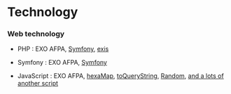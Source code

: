 # Technology

### Web technology

- PHP : EXO AFPA,
 [Symfony](https://github.com/symfony/symfony/pull/37865),
 [exis](https://exis.ovh/)
- Symfony : EXO AFPA,
 [Symfony](https://github.com/symfony/symfony/pull/37865)



- JavaScript : EXO AFPA,
 [hexaMap](https://exis.ovh/hexaMap/),
 [toQueryString](https://github.com/Angelisium/toQueryString),
 [Random](https://github.com/Angelisium/Random),
 [and a lots of another script](https://github.com/Angelisium/Scripts/tree/main/javascript)
